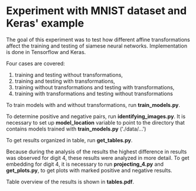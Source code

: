 # Experiment with MNIST dataset and Keras' example

The goal of this experiment was to test how different affine transformations affect the training and testing of siamese neural networks.
Implementation is done in Tensorflow and Keras.

Four cases are covered: 
1. training and testing without transformations,
2. training and testing with transformations,
3. training without transformations and testing with transformations,
4. training with transformations and testing without transformations 

To train models with and without transformations, run **train_models.py**.

To determine positive and negative pairs, run **identifying_images.py**. It is necessary to set up **model_location** variable to point to the directory that contains models trained with **train_models.py** ('./data/...')

To get results organized in table, run **get_tables.py**.

Because during the analysis of the results the highest difference in results was observed for digit 4, these results were analyzed in more detail. To get embedding for digit 4, it is necessary to run **projecting_4.py** and **get_plots.py**, to get plots with marked positive and negative results.

Table overview of the results is shown in **tables.pdf**.
